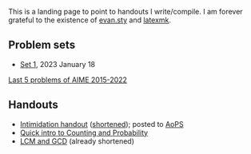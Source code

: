 This is a landing page to point to handouts I write/compile. I am forever grateful to the existence of [evan.sty](https://raw.githubusercontent.com/vEnhance/dotfiles/main/texmf/tex/latex/evan/evan.sty) and [latexmk](https://mg.readthedocs.io/latexmk.html).

## Problem sets

- [Set 1](pset-1.pdf), 2023 January 18

[Last 5 problems of AIME 2015-2022](AIMElast5.pdf)

## Handouts

- [Intimidation handout](intimidation.pdf) ([shortened](intimidation-lecture.pdf)); posted to [AoPS](https://artofproblemsolving.com/community/c5h2984461)
- [Quick intro to Counting and Probability](introcombo-lecture.pdf)
- [LCM and GCD](lcmgcd-lecture.pdf) (already shortened)
